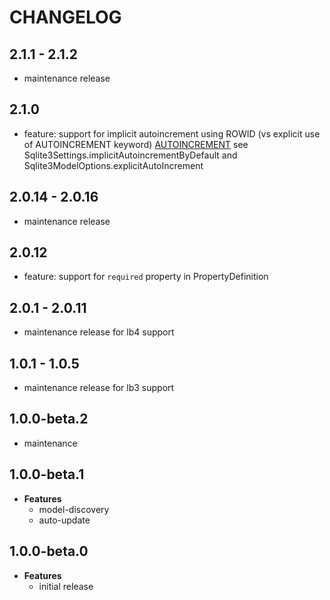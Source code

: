 # CHANGELOG

## 2.1.1 - 2.1.2

- maintenance release
  
## 2.1.0

- feature: support for implicit autoincrement using ROWID (vs explicit use of AUTOINCREMENT keyword)
  [AUTOINCREMENT](https://www.sqlite.org/autoinc.html)
  see Sqlite3Settings.implicitAutoincrementByDefault and Sqlite3ModelOptions.explicitAutoIncrement

## 2.0.14 - 2.0.16

- maintenance release

## 2.0.12

- feature: support for `required` property in PropertyDefinition

## 2.0.1 - 2.0.11

- maintenance release for lb4 support

## 1.0.1 - 1.0.5

- maintenance release for lb3 support

## 1.0.0-beta.2

- maintenance

## 1.0.0-beta.1

- **Features**
  - model-discovery
  - auto-update

## 1.0.0-beta.0

- **Features**
  - initial release
